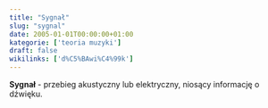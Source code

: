 ```yaml
---
title: "Sygnał"
slug: "sygnal"
date: 2005-01-01T00:00:00+01:00
kategorie: ['teoria muzyki']
draft: false
wikilinks: ['d%C5%BAwi%C4%99k']
---
```

**Sygnał** - przebieg akustyczny lub elektryczny, niosący informację o
dźwięku<!-- link nie odnosił się do niczego -->.


